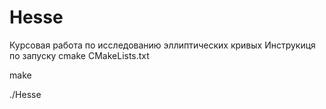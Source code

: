 # Hesse
Курсовая работа по исследованию эллиптических кривых 
Инструкиця по запуску 
cmake CMakeLists.txt

make

./Hesse
